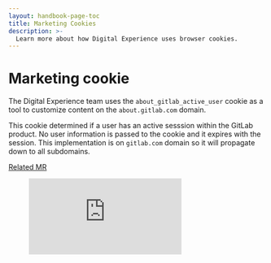 ```yaml
---
layout: handbook-page-toc
title: Marketing Cookies
description: >-
  Learn more about how Digital Experience uses browser cookies.
---
```


# Marketing cookie

The Digital Experience team uses the `about_gitlab_active_user` cookie as a tool to customize content on the `about.gitlab.com` domain.

This cookie determined if a user has an active sesssion within the GitLab product. No user information is passed to the cookie and it expires with the session. This implementation is on `gitlab.com` domain so it will propagate down to all subdomains.

[Related MR](https://gitlab.com/gitlab-org/gitlab/-/merge_requests/113761)

 <figure class="video_container">
   <iframe src="https://youtu.be/Nm8wWtoBCTc" frameborder="0" allowfullscreen="true"> </iframe>
 </figure>
